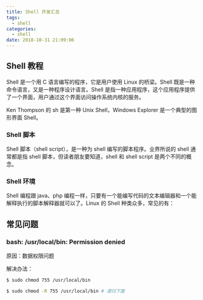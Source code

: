 ```yaml
---
title: Shell 开发汇总
tags:
  - shell
categories:
  - shell
date: 2018-10-31 21:09:06
---
```


## Shell 教程

Shell 是一个用 C 语言编写的程序，它是用户使用 Linux 的桥梁。Shell 既是一种命令语言，又是一种程序设计语言。Shell 是指一种应用程序，这个应用程序提供了一个界面，用户通过这个界面访问操作系统内核的服务。

Ken Thompson 的 sh 是第一种 Unix Shell，Windows Explorer 是一个典型的图形界面 Shell。

### Shell 脚本

Shell 脚本（shell script），是一种为 shell 编写的脚本程序。业界所说的 shell 通常都是指 shell 脚本，但读者朋友要知道，shell 和 shell script 是两个不同的概念。

### Shell 环境
Shell 编程跟 java、php 编程一样，只要有一个能编写代码的文本编辑器和一个能解释执行的脚本解释器就可以了。Linux 的 Shell 种类众多，常见的有：

## 常见问题

### bash: /usr/local/bin: Permission denied
原因：数据权限问题

解决办法：
``` bash
$ sudo chmod 755 /usr/local/bin

$ sudo chmod -R 755 /usr/local/bin # 递归下面
```
